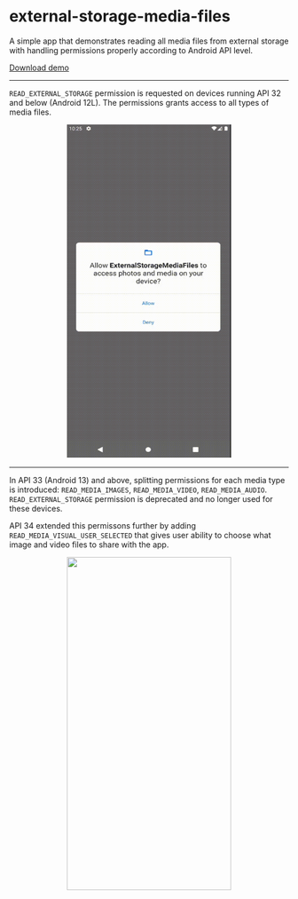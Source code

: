 # external-storage-media-files

A simple app that demonstrates reading all media files from external storage with handling permissions properly according to Android API level.

[Download demo](https://github.com/raheemadamboev/external-storage-media-files/blob/main/extra/app-debug.apk)

---

`READ_EXTERNAL_STORAGE` permission is requested on devices running API 32 and below (Android 12L). The permissions grants access to all types of media files.

<p align="center">
   <img width="296" height="600" src="https://github.com/raheemadamboev/external-storage-media-files/blob/main/extra/banner_2.gif" />
</p>

---

In API 33 (Android 13) and above, splitting permissions for each media type is introduced: `READ_MEDIA_IMAGES`, `READ_MEDIA_VIDEO`, `READ_MEDIA_AUDIO`. `READ_EXTERNAL_STORAGE` permission is deprecated and no longer used for these devices.

API 34 extended this permissons further by adding `READ_MEDIA_VISUAL_USER_SELECTED` that gives user ability to choose what image and video files to share with the app.

<p align="center">
   <img width="296" height="600" src="https://github.com/raheemadamboev/external-storage-media-files/blob/main/extra/banner_1.gif" />
</p>
